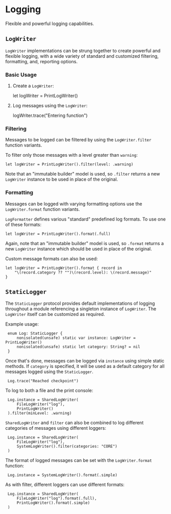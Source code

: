 # Logging

Flexible and powerful logging capabilities.

## ``LogWriter``

`LogWriter` implementations can be strung together to create powerful and flexible
logging, with a wide variety of standard and customized filtering, formatting, and,
reporting options.

### Basic Usage

1. Create a `LogWriter`:

    let logWriter = PrintLogWriter()

2. Log messages using the `LogWriter`:

    logWriter.trace("Entering function")

### Filtering

Messages to be logged can be filtered by using the `LogWriter.filter` function variants.

To filter only those messages with a level greater than `warning`:

    let logWriter = PrintLogWriter().filter(level: .warning)

Note that an "immutable builder" model is used, so `.filter` returns a new `LogWriter`
instance to be used in place of the original.

### Formatting

Messages can be logged with varying formatting options use the `LogWriter.format` function
variants.

``LogFormatter`` defines various "standard" predefined log formats.  To use one of these formats:

    let logWriter = PrintLogWriter().format(.full)

Again, note that an "immutable builder" model is used, so `.format` returns a new `LogWriter`
instance which should be used in place of the original.

Custom message formats can also be used:

    let logWriter = PrintLogWriter().format { record in
        "\(record.category ?? "")\(record.level): \(record.message)"
    }

## ``StaticLogger``

The `StaticLogger` protocol provides default implementations of logging throughout a
module referencing a singleton instance of ``LogWriter``.  The `LogWriter` itself can
be customized as required.

Example usage:

     enum Log: StaticLogger {
         nonisolated(unsafe) static var instance: LogWriter = PrintLogWriter()
         nonisolated(unsafe) static let category: String? = nil
     }

Once that's done, messages can be logged via `instance` using simple static methods. If `category`
is specified, it will be used as a default category for all messages logged using the `StaticLogger`.

     Log.trace("Reached checkpoint")

To log to both a file and the print console:

     Log.instance = SharedLogWriter(
         FileLogWriter("log"),
         PrintLogWriter()
     ).filter(minLevel: .warning)

`SharedLogWriter` and `filter` can also be combined to log different categories of messages
using different loggers:

     Log.instance = SharedLogWriter(
         FileLogWriter("log"),
         SystemLogWriter().filter(categories: "CORE")
     )

The format of logged messages can be set with the ``LogWriter.format`` function:

     Log.instance = SystemLogWriter().format(.simple)

As with filter, different loggers can use different formats:

     Log.instance = SharedLogWriter(
         FileLogWriter("log").format(.full),
         PrintLogWriter().format(.simple)
     )

